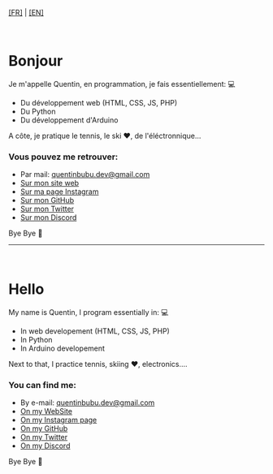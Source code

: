 [[FR]](#fr) | [[EN]](#en)

<a name="fr"></a>
<br />

# Bonjour

Je m'appelle Quentin, en programmation, je fais essentiellement: 💻
- Du développement web (HTML, CSS, JS, PHP)
- Du Python
- Du développement d'Arduino

A côte, je pratique le tennis, le ski ❤, de l'éléctronnique...

### Vous pouvez me retrouver:

- Par mail: quentinbubu.dev@gmail.com
- [Sur mon site web](https://quentinbubu.github.io)
- [Sur ma page Instagram](https://instagram.com/Quentin_bubu)
- [Sur mon GitHub](https://github.com/QuentinBubu)
- [Sur mon Twitter](https://twitter.com/BubuQuentin)
- [Sur mon Discord](https://discordapp.com/users/638351262827675661)

Bye Bye 👋

---

<a name="en"></a>
<br />

# Hello

My name is Quentin, I program essentially in: 💻
- In web developement (HTML, CSS, JS, PHP)
- In Python
- In Arduino developement

Next to that, I practice tennis, skiing ❤, electronics....

### You can find me:

- By e-mail: quentinbubu.dev@gmail.com
- [On my WebSite](https://quentinbubu.github.io)
- [On my Instagram page](https://instagram.com/Quentin_bubu)
- [On my GitHub](https://github.com/QuentinBubu)
- [On my Twitter](https://twitter.com/BubuQuentin)
- [On my Discord](https://discordapp.com/users/638351262827675661)

Bye Bye 👋
